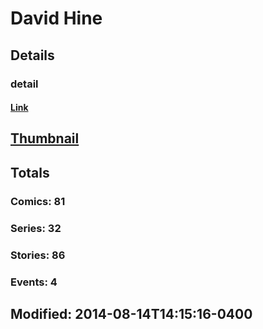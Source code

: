 # David  Hine 
## Details
### detail
#### [Link](http://marvel.com/comics/creators/371/david_hine?utm_campaign=apiRef&utm_source=225578a89fc76f3d20fbffda5d17a88d)
## [Thumbnail](http://i.annihil.us/u/prod/marvel/i/mg/9/10/4bad769d90b00.jpg)
## Totals
### Comics: 81
### Series: 32
### Stories: 86
### Events: 4
## Modified: 2014-08-14T14:15:16-0400